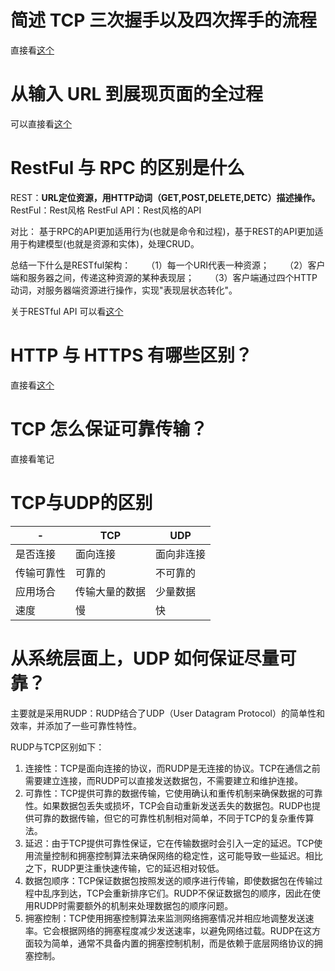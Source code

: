 # 简述 TCP 三次握手以及四次挥手的流程
直接看[这个](obsidian://open?vault=%E4%BB%8E%E5%A4%A7%E4%B8%89%E5%BC%80%E5%A7%8B%E7%9A%84%E5%AD%A6%E4%B9%A0&file=%E8%AE%A1%E7%AE%97%E6%9C%BA%E7%BD%91%E7%BB%9C%2F%E5%9B%BE%E8%A7%A3%E7%BD%91%E7%BB%9C%2FTCP%E7%AF%87%2FTCP%20%E4%B8%89%E6%AC%A1%E6%8F%A1%E6%89%8B%E4%B8%8E%E5%9B%9B%E6%AC%A1%E6%8C%A5%E6%89%8B%E9%9D%A2%E8%AF%95%E9%A2%98)

# 从输入 URL 到展现页面的全过程
可以直接看[这个](obsidian://open?vault=%E4%BB%8E%E5%A4%A7%E4%B8%89%E5%BC%80%E5%A7%8B%E7%9A%84%E5%AD%A6%E4%B9%A0&file=%E8%AE%A1%E7%AE%97%E6%9C%BA%E7%BD%91%E7%BB%9C%2F%E5%9B%BE%E8%A7%A3%E7%BD%91%E7%BB%9C%2F%E5%9F%BA%E7%A1%80%E7%AF%87%2F%E9%94%AE%E5%85%A5%E7%BD%91%E5%9D%80%E5%88%B0%E7%BD%91%E9%A1%B5%E6%98%BE%E7%A4%BA%EF%BC%8C%E6%9C%9F%E9%97%B4%E5%8F%91%E7%94%9F%E4%BA%86%E4%BB%80%E4%B9%88%EF%BC%9F)

# RestFul 与 RPC 的区别是什么
REST：**URL定位资源，用HTTP动词（GET,POST,DELETE,DETC）描述操作。**
RestFul：Rest风格
RestFul API：Rest风格的API

对比：
基于RPC的API更加适用行为(也就是命令和过程)，基于REST的API更加适用于构建模型(也就是资源和实体)，处理CRUD。

总结一下什么是RESTful架构：
　　（1）每一个URI代表一种资源；
　　（2）客户端和服务器之间，传递这种资源的某种表现层；
　　（3）客户端通过四个HTTP动词，对服务器端资源进行操作，实现"表现层状态转化"。

关于RESTful API 可以看[这个](https://www.ruanyifeng.com/blog/2014/05/restful_api.html)

# HTTP 与 HTTPS 有哪些区别？
直接看[这个](obsidian://open?vault=%E4%BB%8E%E5%A4%A7%E4%B8%89%E5%BC%80%E5%A7%8B%E7%9A%84%E5%AD%A6%E4%B9%A0&file=%E8%AE%A1%E7%AE%97%E6%9C%BA%E7%BD%91%E7%BB%9C%2F%E5%9B%BE%E8%A7%A3%E7%BD%91%E7%BB%9C%2FHTTP%E7%AF%87%2FHTTP%20%E5%B8%B8%E8%A7%81%E9%9D%A2%E8%AF%95%E9%A2%98)

# TCP 怎么保证可靠传输？
直接看笔记

# TCP与UDP的区别
|-|TCP|UDP|
|---|---|---|
|是否连接|面向连接|面向非连接|
|传输可靠性|可靠的|不可靠的|
|应用场合|传输大量的数据|少量数据|
|速度|慢|快|

# 从系统层面上，UDP 如何保证尽量可靠？
主要就是采用RUDP：RUDP结合了UDP（User Datagram Protocol）的简单性和效率，并添加了一些可靠性特性。

RUDP与TCP区别如下：
1. 连接性：TCP是面向连接的协议，而RUDP是无连接的协议。TCP在通信之前需要建立连接，而RUDP可以直接发送数据包，不需要建立和维护连接。
2. 可靠性：TCP提供可靠的数据传输，它使用确认和重传机制来确保数据的可靠性。如果数据包丢失或损坏，TCP会自动重新发送丢失的数据包。RUDP也提供可靠的数据传输，但它的可靠性机制相对简单，不同于TCP的复杂重传算法。
3. 延迟：由于TCP提供可靠性保证，它在传输数据时会引入一定的延迟。TCP使用流量控制和拥塞控制算法来确保网络的稳定性，这可能导致一些延迟。相比之下，RUDP更注重快速传输，它的延迟相对较低。
4. 数据包顺序：TCP保证数据包按照发送的顺序进行传输，即使数据包在传输过程中乱序到达，TCP会重新排序它们。RUDP不保证数据包的顺序，因此在使用RUDP时需要额外的机制来处理数据包的顺序问题。
5. 拥塞控制：TCP使用拥塞控制算法来监测网络拥塞情况并相应地调整发送速率。它会根据网络的拥塞程度减少发送速率，以避免网络过载。RUDP在这方面较为简单，通常不具备内置的拥塞控制机制，而是依赖于底层网络协议的拥塞控制。

